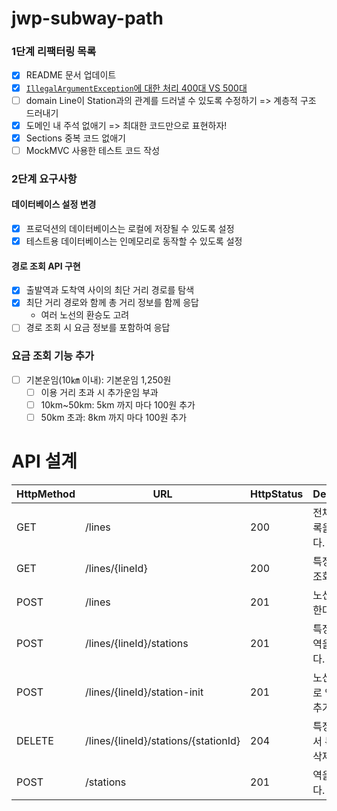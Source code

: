 # jwp-subway-path

### 1단계 리팩터링 목록

- [x] README 문서 업데이트
- [x] [`IllegalArgumentException`에 대한 처리 400대 VS 500대](https://github.com/woowacourse/jwp-subway-path/pull/35#discussion_r1193146265)
- [ ] domain Line이 Station과의 관계를 드러낼 수 있도록 수정하기 => 계층적 구조 드러내기
- [x] 도메인 내 주석 없애기 => 최대한 코드만으로 표현하자!
- [x] Sections 중복 코드 없애기
- [ ] MockMVC 사용한 테스트 코드 작성

### 2단계 요구사항

#### 데이터베이스 설정 변경

- [x] 프로덕션의 데이터베이스는 로컬에 저장될 수 있도록 설정
- [x] 테스트용 데이터베이스는 인메모리로 동작할 수 있도록 설정

#### 경로 조회 API 구현

- [x] 출발역과 도착역 사이의 최단 거리 경로를 탐색
- [x] 최단 거리 경로와 함께 총 거리 정보를 함께 응답
    - 여러 노선의 환승도 고려
- [ ] 경로 조회 시 요금 정보를 포함하여 응답

### 요금 조회 기능 추가

- [ ] 기본운임(10㎞ 이내): 기본운임 1,250원
    - [ ] 이용 거리 초과 시 추가운임 부과
    - [ ] 10km~50km: 5km 까지 마다 100원 추가
    - [ ] 50km 초과: 8km 까지 마다 100원 추가

# API 설계

| HttpMethod | URL                                  | HttpStatus | Description         |
|------------|--------------------------------------|------------|---------------------|
| GET        | /lines                               | 200        | 전체 노선 목록을 조회한다.     |
| GET        | /lines/{lineId}                      | 200        | 특정 노선을 조회한다.        |
| POST       | /lines                               | 201        | 노선을 생성한다.           |
| POST       | /lines/{lineId}/stations             | 201        | 특정 노선에 역을 추가한다.     |
| POST       | /lines/{lineId}/station-init         | 201        | 노선에 최초로 역 2개를 추가한다. |
| DELETE     | /lines/{lineId}/stations/{stationId} | 204        | 특정 노선에서 특정 역을 삭제한다. |
| POST       | /stations                            | 201        | 역을 생성한다.            |
